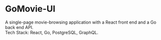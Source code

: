 # GoMovie-UI
A single-page movie-browsing application with a React front end and a Go back end API.<br/>
Tech Stack: React, Go, PostgreSQL, GraphQL.